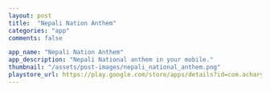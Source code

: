 ```yaml
---
layout: post
title:  "Nepali Nation Anthem"
categories: "app"
comments: false

app_name: "Nepali Nation Anthem"
app_description: "Nepali National anthem in your mobile."
thumbnail: "/assets/post-images/nepali_national_anthem.png"
playstore_url: https://play.google.com/store/apps/details?id=com.acharya.nepalinationalanthem
---
```




